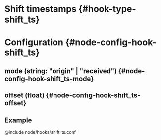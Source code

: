 # Shift timestamps {#hook-type-shift_ts}

# Configuration {#node-config-hook-shift_ts}

## mode (string: "origin" | "received") {#node-config-hook-shift_ts-mode}

## offset (float) {#node-config-hook-shift_ts-offset}

## Example

@include node/hooks/shift_ts.conf
